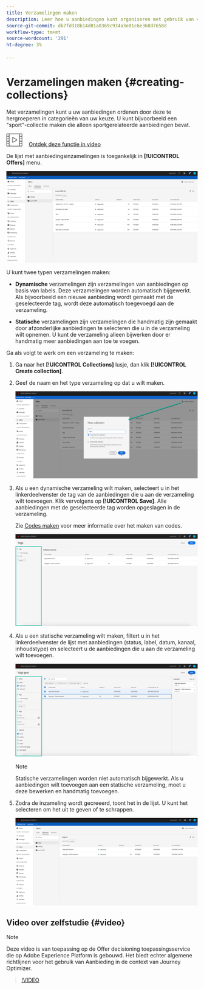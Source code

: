 ```yaml
---
title: Verzamelingen maken
description: Leer hoe u aanbiedingen kunt organiseren met gebruik van verzamelingen.
source-git-commit: db7fd318b14d01a0369c934a3e01c6e368d7658d
workflow-type: tm+mt
source-wordcount: '291'
ht-degree: 3%

---
```


# Verzamelingen maken {#creating-collections}

Met verzamelingen kunt u uw aanbiedingen ordenen door deze te hergroeperen in categorieën van uw keuze. U kunt bijvoorbeeld een &quot;sport&quot;-collectie maken die alleen sportgerelateerde aanbiedingen bevat.

![](../../assets/do-not-localize/how-to-video.png) [Ontdek deze functie in video](#video)

De lijst met aanbiedingsinzamelingen is toegankelijk in **[!UICONTROL Offers]** menu.

![](../../assets/collections_list.png)

U kunt twee typen verzamelingen maken:

* **Dynamische** verzamelingen zijn verzamelingen van aanbiedingen op basis van labels. Deze verzamelingen worden automatisch bijgewerkt. Als bijvoorbeeld een nieuwe aanbieding wordt gemaakt met de geselecteerde tag, wordt deze automatisch toegevoegd aan de verzameling.

* **Statische** verzamelingen zijn verzamelingen die handmatig zijn gemaakt door afzonderlijke aanbiedingen te selecteren die u in de verzameling wilt opnemen. U kunt de verzameling alleen bijwerken door er handmatig meer aanbiedingen aan toe te voegen.

Ga als volgt te werk om een verzameling te maken:

1. Ga naar het **[!UICONTROL Collections]** lusje, dan klik **[!UICONTROL Create collection]**.

1. Geef de naam en het type verzameling op dat u wilt maken.

   ![](../../assets/collection_create.png)

1. Als u een dynamische verzameling wilt maken, selecteert u in het linkerdeelvenster de tag van de aanbiedingen die u aan de verzameling wilt toevoegen. Klik vervolgens op **[!UICONTROL Save]**. Alle aanbiedingen met de geselecteerde tag worden opgeslagen in de verzameling.

   Zie [Codes maken](../offer-library/creating-tags.md) voor meer informatie over het maken van codes.

   ![](../../assets/dynamic_collection.png)

1. Als u een statische verzameling wilt maken, filtert u in het linkerdeelvenster de lijst met aanbiedingen (status, label, datum, kanaal, inhoudstype) en selecteert u de aanbiedingen die u aan de verzameling wilt toevoegen.

   ![](../../assets/static_collection.png)

   >[!NOTE]
   >
   >Statische verzamelingen worden niet automatisch bijgewerkt. Als u aanbiedingen wilt toevoegen aan een statische verzameling, moet u deze bewerken en handmatig toevoegen.

1. Zodra de inzameling wordt gecreeerd, toont het in de lijst. U kunt het selecteren om het uit te geven of te schrappen.

   ![](../../assets/collection_created.png)

## Video over zelfstudie {#video}

>[!NOTE]
>
>Deze video is van toepassing op de Offer decisioning toepassingsservice die op Adobe Experience Platform is gebouwd. Het biedt echter algemene richtlijnen voor het gebruik van Aanbieding in de context van Journey Optimizer.

>[!VIDEO](https://video.tv.adobe.com/v/329376?quality=12)
